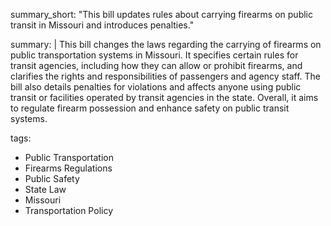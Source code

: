 summary_short: "This bill updates rules about carrying firearms on public transit in Missouri and introduces penalties."

summary: |
  This bill changes the laws regarding the carrying of firearms on public transportation systems in Missouri. It specifies certain rules for transit agencies, including how they can allow or prohibit firearms, and clarifies the rights and responsibilities of passengers and agency staff. The bill also details penalties for violations and affects anyone using public transit or facilities operated by transit agencies in the state. Overall, it aims to regulate firearm possession and enhance safety on public transit systems.

tags:
  - Public Transportation
  - Firearms Regulations
  - Public Safety
  - State Law
  - Missouri
  - Transportation Policy
